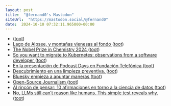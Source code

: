 ```yaml
---
layout: post
title:  "@fernand0's Mastodon"
siteUrl:  "https://mastodon.social/@fernand0"
date:  2024-10-10 07:32:11.965000+00:00
---
```

*  [ ](https://mastodon.social/users/fernand0/statuses/113281959982874472/activity) ([toot](https://mastodon.social/users/fernand0/statuses/113281959982874472/activity))
*  [Lago de Alpsee, y montañas vienesas al fondo ](https://www.flickr.com/photos/fernand0/54029481683) ([toot](https://mastodon.social/@fernand0/113281913065483073))
*  [The Nobel Prize in Chemistry 2024 ](https://www.nobelprize.org/prizes/chemistry/2024/press-release) ([toot](https://mastodon.social/@fernand0/113281856020421819))
*  [So you want to migrate to Kubernetes: observations from a software developer ](https://ounapuu.ee/posts/2024/10/01/kubernetes) ([toot](https://mastodon.social/@fernand0/113281318954592169))
*  [En la presentación de Podcast Days en Fundación Telefónica ](https://joseantoniogelado.com/2024/09/25/en-la-presentacion-de-podcast-days-en-fundacion-telefonica) ([toot](https://mastodon.social/@fernand0/113280533439071622))
*  [Descubrimiento en una limpieza preventiva. ](https://avecesunafoto.wordpress.com/2024/10/09/descubrimiento-en-una-limpieza-preventiva) ([toot](https://mastodon.social/@fernand0/113278649973369196))
*  [Bluesky empieza a apuntar maneras ](https://www.enriquedans.com/2024/09/bluesky-empieza-a-apuntar-maneras.htm) ([toot](https://mastodon.social/@fernand0/113278591166082005))
*  [Open-Source Journalism ](https://doc.searls.com/2024/09/24/open-source-journalism) ([toot](https://mastodon.social/@fernand0/113278438432307638))
*  [Al rincón de pensar: 10 afirmaciones en torno a la ciencia de datos ](https://www.consultorartesano.com/2024/09/al-rincon-de-pensar-10-afirmaciones-en-torno-a-la-ciencia-de-datos.htm) ([toot](https://mastodon.social/@fernand0/113278151066915727))
*  [No, LLMs still can’t reason like humans. This simple test reveals why. ](https://bigthink.com/the-future/lms-still-cant-reason) ([toot](https://mastodon.social/@fernand0/113277852574934626))
